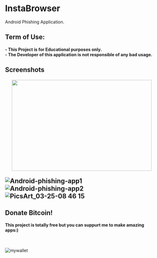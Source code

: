 # InstaBrowser
Android Phishing Application.<br/>
<div>
<h2> Term of Use:
<h4>- This Project is for Educational purposes only.<br/>
  - The Developer of this application is not responsible of any bad usage.</h4>
</div>
<h2>Screenshots


<p align="center">
  <img width="460" height="300" src="![instabrowser](https://user-images.githubusercontent.com/47100747/112504963-f25b6f00-8da9-11eb-8d55-c5e80183998c.gif)">

![Android-phishing-app1](https://user-images.githubusercontent.com/47100747/112440719-43e30a00-8d68-11eb-803f-25dceee5e384.jpg)
![Android-phishing-app2](https://user-images.githubusercontent.com/47100747/112440756-4cd3db80-8d68-11eb-88a2-61595b2c9eab.jpg)
![PicsArt_03-25-08 46 15](https://user-images.githubusercontent.com/47100747/112506812-bb865880-8dab-11eb-9ba0-cff77450ec0d.jpg)

</p>


<h2>Donate Bitcoin!</h2>
 
  <h4>This project is totally free but you can suppurt me to make amazing apps:)</h4><br>
  
![mywallet](https://user-images.githubusercontent.com/47100747/112452059-d341ea80-8d73-11eb-8c5e-1a73ab172b82.jpg)


